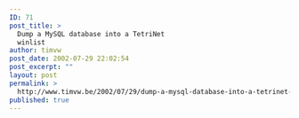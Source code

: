 ```yaml
---
ID: 71
post_title: >
  Dump a MySQL database into a TetriNet
  winlist
author: timvw
post_date: 2002-07-29 22:02:54
post_excerpt: ""
layout: post
permalink: >
  http://www.timvw.be/2002/07/29/dump-a-mysql-database-into-a-tetrinet-winlist/
published: true
---
```

<code src="c/database2winlist.txt" lang="c"/>